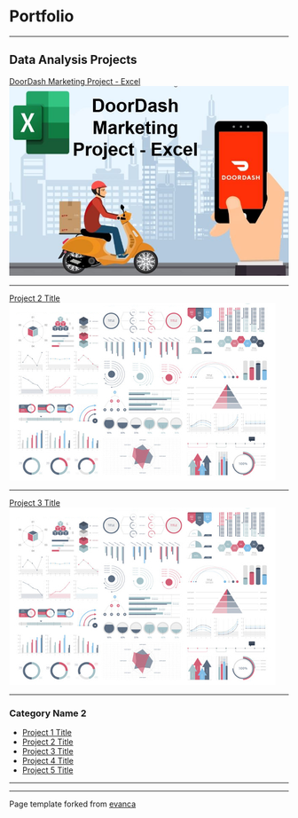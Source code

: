 # Portfolio

- - -

## Data Analysis Projects

[DoorDash Marketing Project - Excel](https://www.linkedin.com/pulse/doordash-marketing-project-excel-kelton-garcia-santos/)
[<img src="images/projects/Doordash/doordash.jpg?raw=true">](https://www.linkedin.com/pulse/doordash-marketing-project-excel-kelton-garcia-santos/)

- - -

[Project 2 Title](/pdf/sample_presentation.pdf)
<img src="images/dummy_thumbnail.jpg?raw=true">

- - -

[Project 3 Title](http://example.com/)
<img src="images/dummy_thumbnail.jpg?raw=true">

- - -

### Category Name 2

* [Project 1 Title](http://example.com/)
* [Project 2 Title](http://example.com/)
* [Project 3 Title](http://example.com/)
* [Project 4 Title](http://example.com/)
* [Project 5 Title](http://example.com/)

- - -

- - -

Page template forked from <a href="https://github.com/evanca/quick-portfolio">evanca</a>